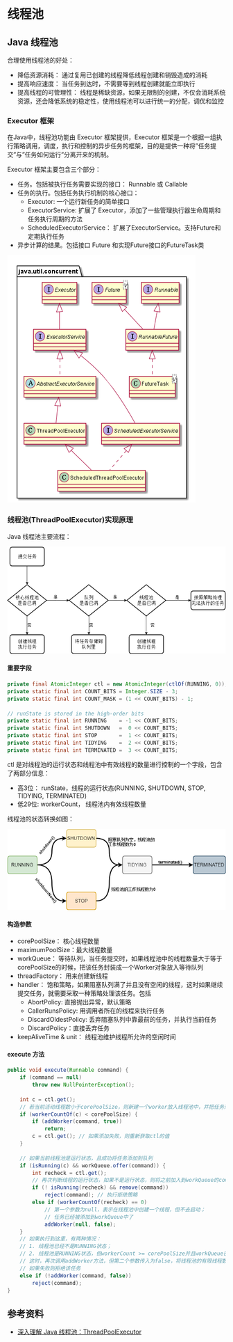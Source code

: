 # 线程池

## Java 线程池

合理使用线程池的好处：

+ 降低资源消耗： 通过复用已创建的线程降低线程创建和销毁造成的消耗
+ 提高响应速度： 当任务到达时，不需要等到线程创建就能立即执行
+ 提高线程的可管理性： 线程是稀缺资源，如果无限制的创建，不仅会消耗系统资源，还会降低系统的稳定性，使用线程池可以进行统一的分配，调优和监控

### Executor 框架

在Java中，线程池功能由 Executor 框架提供，Executor 框架是一个根据一组执行策略调用，调度，执行和控制的异步任务的框架，目的是提供一种将”任务提交”与”任务如何运行”分离开来的机制。

Executor 框架主要包含三个部分：

+ 任务。包括被执行任务需要实现的接口： Runnable 或 Callable
+ 任务的执行。包括任务执行机制的核心接口：
    + Executor: 一个运行新任务的简单接口
    + ExecutorService: 扩展了 Executor，添加了一些管理执行器生命周期和任务执行周期的方法
    + ScheduledExecutorService： 扩展了ExecutorService。支持Future和定期执行任务
+ 异步计算的结果。包括接口 Future 和实现Future接口的FutureTask类

![](img/executor.png)

### 线程池(ThreadPoolExecutor)实现原理

Java 线程池主要流程：

![](img/threadpool.png)

#### 重要字段

```java
private final AtomicInteger ctl = new AtomicInteger(ctlOf(RUNNING, 0));
private static final int COUNT_BITS = Integer.SIZE - 3;
private static final int COUNT_MASK = (1 << COUNT_BITS) - 1;

// runState is stored in the high-order bits
private static final int RUNNING    = -1 << COUNT_BITS;
private static final int SHUTDOWN   =  0 << COUNT_BITS;
private static final int STOP       =  1 << COUNT_BITS;
private static final int TIDYING    =  2 << COUNT_BITS;
private static final int TERMINATED =  3 << COUNT_BITS;
```

ctl 是对线程池的运行状态和线程池中有效线程的数量进行控制的一个字段，包含了两部分信息：

+ 高3位： runState，线程的运行状态(RUNNING, SHUTDOWN, STOP, TIDYING, TERMINATED)
+ 低29位: workerCount， 线程池内有效线程数量

线程池的状态转换如图：

![](img/threadpool_state.png)

#### 构造参数

+ corePoolSize： 核心线程数量
+ maximumPoolSize：最大线程数量
+ workQueue： 等待队列，当任务提交时，如果线程池中的线程数量大于等于corePoolSize的时候，把该任务封装成一个Worker对象放入等待队列
+ threadFactory： 用来创建新线程
+ handler： 饱和策略，如果阻塞队列满了并且没有空闲的线程，这时如果继续提交任务，就需要采取一种策略处理该任务。包括
    + AbortPolicy: 直接抛出异常，默认策略
    + CallerRunsPolicy: 用调用者所在的线程来执行任务
    + DiscardOldestPolicy: 丢弃阻塞队列中靠最前的任务，并执行当前任务
    + DiscardPolicy：直接丢弃任务
+ keepAliveTime & unit： 线程池维护线程所允许的空闲时间

#### execute 方法

```java
public void execute(Runnable command) {
    if (command == null)
        throw new NullPointerException();

    int c = ctl.get();
    // 若当前活动线程数小于corePoolSize，则新建一个worker放入线程池中，并把任务添加到该worker中
    if (workerCountOf(c) < corePoolSize) {
        if (addWorker(command, true))
            return;
        c = ctl.get(); // 如果添加失败，则重新获取ctl的值
    }

    // 如果当前线程池是运行状态，且成功将任务添加到队列
    if (isRunning(c) && workQueue.offer(command)) {
        int recheck = ctl.get();
        // 再次判断线程的运行状态，如果不是运行状态，则将之前加入到workQueue的command删除
        if (! isRunning(recheck) && remove(command))
            reject(command); // 执行拒绝策略
        else if (workerCountOf(recheck) == 0)
            // 第一个参数为null，表示在线程池中创建一个线程，但不去启动；
            // 任务已经被添加到workQueue中了
            addWorker(null, false);
    }
    // 如果执行到这里，有两种情况：
    // 1. 线程池已经不是RUNNING状态；
    // 2. 线程池是RUNNING状态，但workerCount >= corePoolSize并且workQueue已满。
    // 这时，再次调用addWorker方法，但第二个参数传入为false，将线程池的有限线程数量的上限设置为maximumPoolSize；
    // 如果失败则拒绝该任务
    else if (!addWorker(command, false))
        reject(command);
}
```

## 参考资料

+ [深入理解 Java 线程池：ThreadPoolExecutor](https://juejin.im/entry/58fada5d570c350058d3aaad)
